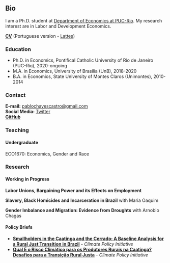 ## Bio

I am a Ph.D. student at <a href="http://www.econ.puc-rio.br/en" target="_blank">Department of Economics at PUC-Rio</a>. My research interest are in Labor and Development Economics.

**<a href="https://www.dropbox.com/s/cozf56xlpdhzpdc/CV.pdf?dl=0" target="_blank">CV</a>** (Portuguese version - <a href="http://lattes.cnpq.br/6714842522157255" target="_blank">Lattes</a>)

### Education

- Ph.D. in Economics, Pontifical Catholic University of Rio de Janeiro (PUC-Rio), 2020-ongoing
- M.A. in Economics, University of Brasília (UnB), 2018-2020
- B.A. in Economics, State University of Montes Claros (Unimontes), 2010-2014

### Contact

**E-mail:** pablochavescastro@gmail.com  
**Social Media:** <a href="https://twitter.com/tadeuccastro" target="_blank">Twitter</a>    
**<a href="https://github.com/pablotadeu" target="_blank">GitHub</a>**

### Teaching

#### Undergraduate
ECO1670: Economics, Gender and Race

### Research
#### Working in Progress

**Labor Unions, Bargaining Power and its Effects on Employment**

**Slavery, Black Homicides and Incarceration in Brazil** with Maria Oaquim

**Gender Imbalance and Migration: Evidence from Droughts** with Arnobio Chagas

#### Policy Briefs
- **<a href="https://www.climatepolicyinitiative.org/wp-content/uploads/2023/02/Smallholders-in-the-Caatinga-and-the-Cerrado.pdf" target="_blank">Smallholders in the Caatinga and the Cerrado: A Baseline Analysis for a Rural Just Transition in Brazil</a>** - *Climate Policy Initiative*
- **<a href="https://www.climatepolicyinitiative.org/wp-content/uploads/2023/07/Risco-Climatico-na-Caatinga.pdf" target="_blank">Qual É o Risco Climático para os Produtores Rurais na Caatinga? Desafios para a Transição Rural Justa</a>** - *Climate Policy Initiative*

